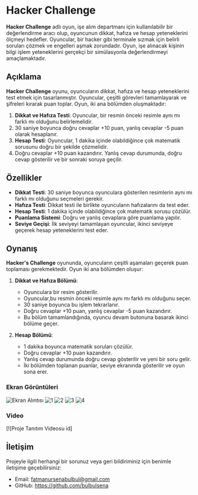 # Hacker Challenge

**Hacker Challenge** adlı oyun, işe alım departmanı için kullanılabilir bir değerlendirme aracı olup, 
oyuncunun dikkat, hafıza ve hesap yeteneklerini ölçmeyi hedefler. Oyuncular, bir hacker gibi terminale 
sızmak için belirli soruları çözmek ve engelleri aşmak zorundadır. Oyun, işe alınacak kişinin bilgi işlem
yeteneklerini gerçekçi bir simülasyonla değerlendirmeyi amaçlamaktadır.

## Açıklama

**Hacker Challenge** oyunu, oyuncuların dikkat, hafıza ve hesap yeteneklerini test etmek için tasarlanmıştır.
Oyuncular, çeşitli görevleri tamamlayarak ve şifreleri kırarak puan toplar. Oyun, iki ana bölümden oluşmaktadır:

1. **Dikkat ve Hafıza Testi**: Oyuncular, bir resmin önceki resimle aynı mı farklı mı olduğunu belirlemelidir.
2. 30 saniye boyunca doğru cevaplar +10 puan, yanlış cevaplar -5 puan olarak hesaplanır.
3. **Hesap Testi**: Oyuncular, 1 dakika içinde olabildiğince çok matematik sorusunu doğru bir şekilde çözmelidir.
4.  Doğru cevaplar +10 puan kazandırır. Yanlış cevap durumunda, doğru cevap gösterilir ve bir sonraki soruya geçilir.

## Özellikler

- **Dikkat Testi**: 30 saniye boyunca oyunculara gösterilen resimlerin aynı mı farklı mı olduğunu seçmeleri gerekir.
- **Hafıza Testi**: Dikkat testi ile birlikte oyuncuların hafızalarını da test eder.
- **Hesap Testi**: 1 dakika içinde olabildiğince çok matematik sorusu çözülür.
- **Puanlama Sistemi**: Doğru ve yanlış cevaplara göre puanlama yapılır.
- **Seviye Geçişi**: İlk seviyeyi tamamlayan oyuncular, ikinci seviyeye geçerek hesap yeteneklerini test eder.

## Oynanış

**Hacker's Challenge** oyununda, oyuncuların çeşitli aşamaları geçerek puan toplaması gerekmektedir. Oyun iki ana bölümden oluşur:

1. **Dikkat ve Hafıza Bölümü**:
    - Oyunculara bir resim gösterilir.
    - Oyuncular,bu resmin önceki resimle aynı mı farklı mı olduğunu seçer.
    - 30 saniye boyunca bu işlem tekrarlanır.
    - Doğru cevaplar +10 puan, yanlış cevaplar -5 puan kazandırır.
    - Bu bölüm tamamlandığında, oyuncu devam butonuna basarak ikinci bölüme geçer.

2. **Hesap Bölümü**:
    - 1 dakika boyunca matematik soruları çözülür.
    - Doğru cevaplar +10 puan kazandırır.
    - Yanlış cevap durumunda doğru cevap gösterilir ve yeni bir soru gelir.
    - İki bölümden toplanan puanlar, seviye ekranında gösterilir ve oyun sona erer.

### Ekran Görüntüleri

![Ekran Alıntısı](https://github.com/bulbulsena/HACKER-CHALLENGE/assets/121025786/d1212685-83fc-4d5b-8776-600289cf516c)
![1](https://github.com/bulbulsena/HACKER-CHALLENGE/assets/121025786/c3f6e6a3-5f5c-4785-af05-4b2e0293c7dc)
![2](https://github.com/bulbulsena/HACKER-CHALLENGE/assets/121025786/497ac552-1010-4028-8956-3719ef803df5)
![3](https://github.com/bulbulsena/HACKER-CHALLENGE/assets/121025786/bd4af5ac-e40c-4b79-a3e4-62d11ef2ba55)
![4](https://github.com/bulbulsena/HACKER-CHALLENGE/assets/121025786/2941ceeb-c162-49bd-91e9-6976c842898e)


### Video

[![Proje Tanıtım Videosu id]

## İletişim

Projeyle ilgili herhangi bir sorunuz veya geri bildiriminiz için benimle iletişime geçebilirsiniz:

- Email: fatmanursenabulbul@gmail.com
- GitHub: https://github.com/bulbulsena

